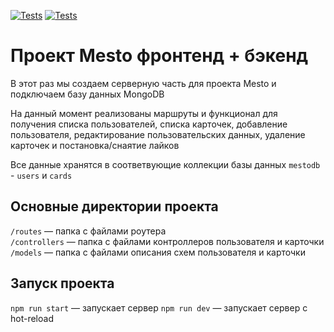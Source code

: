 [![Tests](https://github.com/yandex-praktikum/express-mesto-gha/actions/workflows/tests-13-sprint.yml/badge.svg)](https://github.com/yandex-praktikum/express-mesto-gha/actions/workflows/tests-13-sprint.yml) [![Tests](https://github.com/yandex-praktikum/express-mesto-gha/actions/workflows/tests-14-sprint.yml/badge.svg)](https://github.com/yandex-praktikum/express-mesto-gha/actions/workflows/tests-14-sprint.yml)
# Проект Mesto фронтенд + бэкенд

В этот раз мы создаем серверную часть для проекта Mesto и подключаем базу данных MongoDB

На данный момент реализованы маршруты и функционал для получения списка пользователей, списка карточек, добавление пользователя, редактирование пользовательских данных, удаление карточек и постановка/снаятие лайков

Все данные хранятся в соответвующие коллекции базы данных `mestodb` - `users` и `cards`

## Основные директории проекта

`/routes` — папка с файлами роутера  
`/controllers` — папка с файлами контроллеров пользователя и карточки   
`/models` — папка с файлами описания схем пользователя и карточки  
 

## Запуск проекта

`npm run start` — запускает сервер
`npm run dev` — запускает сервер с hot-reload

